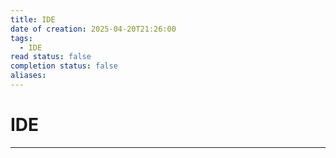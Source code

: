 ```yaml
---
title: IDE
date of creation: 2025-04-20T21:26:00
tags:
  - IDE
read status: false
completion status: false
aliases:
---
```

# IDE
---
